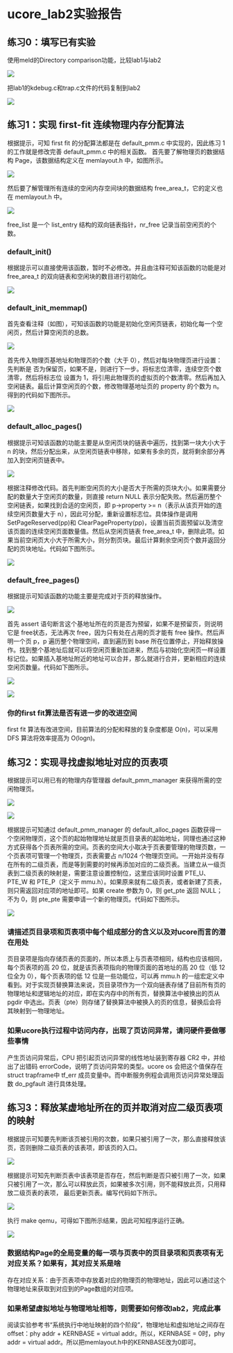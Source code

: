 # ucore_lab2实验报告

## 练习0：填写已有实验

使用meld的Directory comparison功能，比较lab1与lab2

![](https://gitee.com/liangguanxuan/liangguanxuan/raw/master/os/ucore_lab2/a%20(2).jpg)

把lab1的kdebug.c和trap.c文件的代码复制到lab2

![](https://gitee.com/liangguanxuan/liangguanxuan/raw/master/os/ucore_lab2/a%20(3).jpg)

## 练习1：实现 first-fit 连续物理内存分配算法

根据提示，可知 first fit 的分配算法都是在 default_pmm.c 中实现的，因此练习 1 的工作就是修改完善 default_pmm.c 中的相关函数。 首先要了解物理页的数据结构 Page，该数据结构定义在 memlayout.h 中，如图所示。

![](https://gitee.com/liangguanxuan/liangguanxuan/raw/master/os/ucore_lab2/a%20(4).jpg)

然后要了解管理所有连续的空闲内存空间块的数据结构 free_area_t，它的定义也在 memlayout.h 中。

![](https://gitee.com/liangguanxuan/liangguanxuan/raw/master/os/ucore_lab2/a%20(5).jpg)

free_list 是一个 list_entry 结构的双向链表指针，nr_free 记录当前空闲页的个数。

### default_init()

根据提示可以直接使用该函数，暂时不必修改。并且由注释可知该函数的功能是对 free_area_t 的双向链表和空闲块的数目进行初始化。

![](https://gitee.com/liangguanxuan/liangguanxuan/raw/master/os/ucore_lab2/a%20(6).jpg)

### default_init_memmap()

首先查看注释（如图），可知该函数的功能是初始化空闲页链表，初始化每一个空闲页，然后计算空闲页的总数。

![](https://gitee.com/liangguanxuan/liangguanxuan/raw/master/os/ucore_lab2/a%20(7).jpg)

首先传入物理页基地址和物理页的个数（大于 0），然后对每块物理页进行设置：先判断是 否为保留页，如果不是，则进行下一步。将标志位清零，连续空页个数清零，然后将标志位 设置为 1，将引用此物理页的虚拟页的个数清零。然后再加入空闲链表。最后计算空闲页的个数，修改物理基地址页的 property 的个数为 n。得到的代码如下图所示。

![](https://gitee.com/liangguanxuan/liangguanxuan/raw/master/os/ucore_lab2/a%20(8).jpg)

### default_alloc_pages()

根据提示可知该函数的功能主要是从空闲页块的链表中遍历，找到第一块大小大于 n 的块，然后分配出来，从空闲页链表中移除，如果有多余的页，就将剩余部分再加入到空闲页链表中。

![](https://gitee.com/liangguanxuan/liangguanxuan/raw/master/os/ucore_lab2/a%20(9).jpg)

根据注释修改代码。首先判断空闲页的大小是否大于所需的页块大小。如果需要分配的数量大于空闲页的数量，则直接 return NULL 表示分配失败。然后遍历整个空闲链表，如果找到合适的空闲页，即 p->property >= n（表示从该页开始的连续空闲页数量大于 n），因此可分配，重新设置标志位。具体操作是调用 SetPageReserved(pp)和 ClearPageProperty(pp)，设置当前页面预留以及清空该页面的连续空闲页面数量值。然后从空闲页链表 free_area_t 中，删除此项。如果当前空闲页大小大于所需大小，则分割页块。最后计算剩余空闲页个数并返回分配的页块地址。代码如下图所示。

![](https://gitee.com/liangguanxuan/liangguanxuan/raw/master/os/ucore_lab2/a%20(10).jpg)

### default_free_pages()

根据提示可知该函数的功能主要是完成对于页的释放操作。

![](https://gitee.com/liangguanxuan/liangguanxuan/raw/master/os/ucore_lab2/a%20(11).jpg)

首先 assert 语句断言这个基地址所在的页是否为预留，如果不是预留页，则说明它是 free状态，无法再次 free，因为只有处在占用的页才能有 free 操作。然后声明一个页 p，p 遍历整个物理空间，直到遍历到 base 所在位置停止，开始释放操作。找到整个基地址后就可以将空闲页重新加进来，然后与初始化空闲页一样设置标记位。如果插入基地址附近的地址可以合并，那么就进行合并，更新相应的连续空闲页数量。代码如下图所示。

![](https://gitee.com/liangguanxuan/liangguanxuan/raw/master/os/ucore_lab2/a%20(12).jpg)

![](https://gitee.com/liangguanxuan/liangguanxuan/raw/master/os/ucore_lab2/a%20(13).jpg)

### 你的first fit算法是否有进一步的改进空间

first fit 算法有改进空间，目前算法的分配和释放的复杂度都是 O(n)，可以采用 DFS 算法将效率提高为 O(logn)。

## 练习2：实现寻找虚拟地址对应的页表项

根据提示可以用已有的物理内存管理器 default_pmm_manager 来获得所需的空闲物理页。

![](https://gitee.com/liangguanxuan/liangguanxuan/raw/master/os/ucore_lab2/a%20(14).jpg)

![](https://gitee.com/liangguanxuan/liangguanxuan/raw/master/os/ucore_lab2/a%20(15).jpg)

根据提示可知通过 default_pmm_manager 的 default_alloc_pages 函数获得一个空闲物理页，这个页的起始物理地址就是页目录表的起始地址，同理也通过这种方式获得各个页表所需的空间。页表的空间大小取决于页表要管理的物理页数，一个页表项可管理一个物理页，页表需要占 n/1024 个物理页空间。一开始并没有存在所有的二级页表，而是等到需要的时候再添加对应的二级页表。当建立从一级页表到二级页表的映射是，需要注意设置控制位，这里应该同时设置 PTE_U、PTE_W 和 PTE_P（定义于 mmu.h）。如果原来就有二级页表，或者新建了页表，则只需返回对应项的地址即可。如果 create 参数为 0，则 get_pte 返回 NULL；不为 0，则 pte_pte 需要申请一个新的物理页。代码如下图所示。

![](https://gitee.com/liangguanxuan/liangguanxuan/raw/master/os/ucore_lab2/a%20(16).jpg)

### 请描述页目录项和页表项中每个组成部分的含义以及对ucore而言的潜在用处

页目录项是指向存储页表的页面的，所以本质上与页表项相同，结构也应该相同，每个页表项的高 20 位，就是该页表项指向的物理页面的首地址的高 20 位（低 12 位全为 0），每个页表项的低 12 位是一些功能位，可以再 mmu.h 的一组宏定义中看到。对于实现页替换算法来说，页目录项作为一个双向链表存储了目前所有页的物理地址和逻辑地址的对应，即在实内存中的所有页，替换算法中被换出的页从 pgdir 中选出。页表（pte）则存储了替换算法中被换入的页的信息，替换后会将其映射到一物理地址。

### 如果ucore执行过程中访问内存，出现了页访问异常，请问硬件要做哪些事情

产生页访问异常后，CPU 把引起页访问异常的线性地址装到寄存器 CR2 中，并给出了出错码 errorCode，说明了页访问异常的类型。ucore os 会把这个值保存在 struct trapframe中 tf_err 成员变量中。而中断服务例程会调用页访问异常处理函数 do_pgfault 进行具体处理。

## 练习3：释放某虚地址所在的页并取消对应二级页表项的映射

根据提示可知要先判断该页被引用的次数，如果只被引用了一次，那么直接释放该页，否则删除二级页表的该表项，即该页的入口。

![](https://gitee.com/liangguanxuan/liangguanxuan/raw/master/os/ucore_lab2/a%20(17).jpg)

根据提示可知先判断页表中该表项是否存在，然后判断是否只被引用了一次，如果只被引用了一次，那么可以释放此页，如果被多次引用，则不能释放此页，只用释放二级页表的表项， 最后更新页表。编写代码如下所示。

![](https://gitee.com/liangguanxuan/liangguanxuan/raw/master/os/ucore_lab2/a%20(18).jpg)

执行 make qemu，可得如下图所示结果，因此可知程序运行正确。

![](https://gitee.com/liangguanxuan/liangguanxuan/raw/master/os/ucore_lab2/a%20(19).jpg)

### 数据结构Page的全局变量的每一项与页表中的页目录项和页表项有无对应关系？如果有，其对应关系是啥

存在对应关系：由于页表项中存放着对应的物理页的物理地址，因此可以通过这个物理地址来获取到对应到的Page数组的对应项。

### 如果希望虚拟地址与物理地址相等，则需要如何修改lab2，完成此事

阅读实验参考书“系统执行中地址映射的四个阶段”，物理地址和虚拟地址之间存在offset：phy addr + KERNBASE = virtual addr。所以，KERNBASE = 0时，phy addr = virtual addr。所以把memlayout.h中的KERNBASE改为0即可。